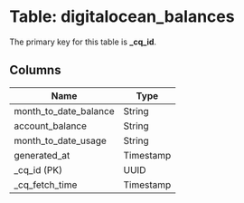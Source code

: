# Table: digitalocean_balances


The primary key for this table is **_cq_id**.


## Columns
| Name          | Type          |
| ------------- | ------------- |
|month_to_date_balance|String|
|account_balance|String|
|month_to_date_usage|String|
|generated_at|Timestamp|
|_cq_id (PK)|UUID|
|_cq_fetch_time|Timestamp|
